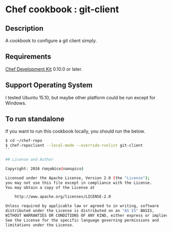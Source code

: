 # Chef cookbook : git-client

## Description

A cookbook to configure a git client simply.

## Requirements

[Chef Development Kit](https://downloads.chef.io/chef-dk/ubuntu/) 0.10.0 or later.

## Support Operating System

I tested Ubuntu 15.10, but maybe other platform could be run except for Windows.

## To run standalone

If you want to run this cookbook locally, you should run the below.

```bash local-mode
$ cd ~/chef-repo
$ chef-repoclient --local-mode --override-runlist git-client
``

## License and Author

Copyright: 2016 ᑎɑղօԹíϲօ(nanopico)

Licensed under the Apache License, Version 2.0 (the "License");
you may not use this file except in compliance with the License.
You may obtain a copy of the License at

    http://www.apache.org/licenses/LICENSE-2.0

Unless required by applicable law or agreed to in writing, software
distributed under the License is distributed on an "AS IS" BASIS,
WITHOUT WARRANTIES OR CONDITIONS OF ANY KIND, either express or implied.
See the License for the specific language governing permissions and
limitations under the License.
